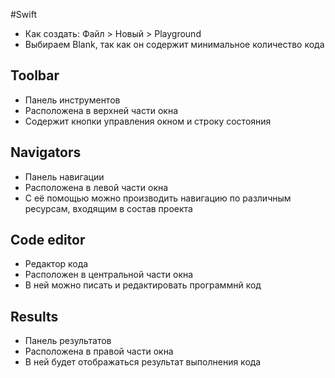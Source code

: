#Swift 
- Как создать: Файл > Новый > Playground
- Выбираем Blank, так как он содержит минимальное количество кода
## Toolbar
- Панель инструментов
- Расположена в верхней части окна
- Содержит кнопки управления окном и строку состояния
## Navigators
- Панель навигации
- Расположена в левой части окна
- С её помощью можно производить навигацию по различным ресурсам, входящим в состав проекта
## Code editor
- Редактор кода
- Расположен в центральной части окна
- В ней можно писать и редактировать программнй код
## Results
- Панель результатов
- Расположена в правой части окна
- В ней будет отображаться результат выполнения кода
